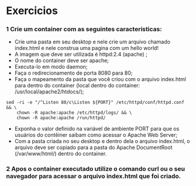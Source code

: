 # Exercicios

### 1 Crie um container com as seguintes características:
* Crie uma pasta em seu desktop e nele crie um arquivo chamado index.html e nele construa uma pagina com um hello world!
* A imagem que deve ser utilizada é httpd:2.4 (apache) ;
* O nome do container deve ser apache;
* Executa-lo em modo daemon;
* Faça o redirecionamento de porta 8080 para 80;
* Faça o mapeamento da pasta que você criou com o arquivo index.html para dentro do container (local dentro do container: /usr/local/apache2/htdocs/);

```
sed -ri -e "/^Listen 80/c\Listen ${PORT}" /etc/httpd/conf/httpd.conf && \
    chown -R apache:apache /etc/httpd/logs/ && \
    chown -R apache:apache /run/httpd/
```
* Exponha o valor definido na variável de ambiente PORT para que os usuários do contêiner saibam como acessar o Apache Web Server;
* Com a pasta criada no seu desktop e dentro dela o arquivo index.html, o arquivo deve ser copiado para a pasta do Apache DocumentRoot (/var/www/html/) dentro do container.
  

### 2 Apos o container executado utilize o comando curl ou o seu navegador para acessar o arquivo index.html que foi criado.




